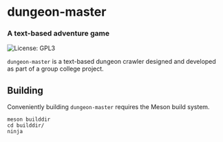 # dungeon-master
### A text-based adventure game
![License: GPL3](https://img.shields.io/badge/license-GPL3-green?style=flat-square)

`dungeon-master` is a text-based dungeon crawler designed and developed as part
of a group college project.

## Building
Conveniently building `dungeon-master` requires the Meson build system. 
```
meson builddir
cd builddir/
ninja
```
